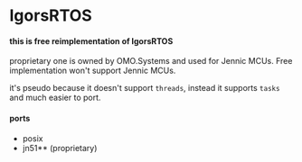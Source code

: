 # IgorsRTOS
#### this is free reimplementation of IgorsRTOS
proprietary one is owned by OMO.Systems and used for Jennic MCUs.
Free implementation won't support Jennic MCUs.

it's pseudo because it doesn't support `threads`,
instead it supports `tasks` and much easier to port.
#### ports
* posix 
* jn51** (proprietary)
